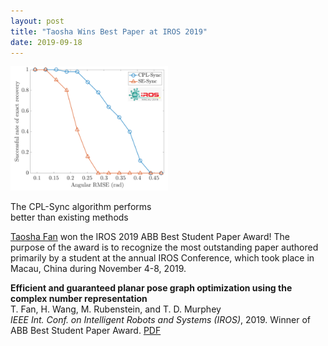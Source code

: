 ```yaml
---
layout: post
title: "Taosha Wins Best Paper at IROS 2019"
date: 2019-09-18
---
```


<div class="container">
  <img class="hover_box" style="width:50%" src="/images/taosha-iros.png" alt="Results of the CPL-Sync algorithm" >
  <div class="caption" style="width:50%; bottom:3%"><p>The CPL-Sync algorithm performs better than existing methods</p></div>
</div>

[Taosha Fan](https://murpheylab.github.io/people/taoshafan) won the IROS 2019 ABB Best Student Paper Award! The purpose of the award is to recognize the most outstanding paper authored primarily by a student at the annual IROS Conference, which took place in Macau, China during November 4-8, 2019.


<p><b>Efficient and guaranteed planar pose graph optimization using the complex number representation</b>
  <br>T. Fan, H. Wang, M. Rubenstein, and T. D. Murphey
  <br><i>IEEE Int. Conf. on Intelligent Robots and Systems (IROS)</i>, 2019. Winner of ABB Best Student Paper Award. <a href="/pdfs/2019IROSFaWaRuMu.pdf">PDF</a></p>

